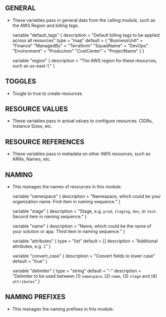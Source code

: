 ## GENERAL
- These variables pass in general data from the calling module, such as the AWS Region and billing tags.


    variable "default_tags" {
      description = "Default billing tags to be applied across all resources"
      type        = "map"
      default     = {
            "BusinessUnit" = "Finance"
            "ManagedBy"    = "Terraform"
            "SquadName"    = "DevOps"
            "Environment"  = "Production"
            "CostCenter"   = "ProjectName"
        }
    }
    
    variable "region" {
      description = "The AWS region for these resources, such as us-east-1."
    }


## TOGGLES
- Toogle to true to create resources

## RESOURCE VALUES
- These variables pass in actual values to configure resources. CIDRs, Instance Sizes, etc.

## RESOURCE REFERENCES
- These variables pass in metadata on other AWS resources, such as ARNs, Names, etc.

## NAMING
- This manages the names of resources in this module.
    
    
    variable "namespace" {
      description = "Namespace, which could be your organization name. First item in naming sequence."
    }
    
    variable "stage" {
      description = "Stage, e.g. `prod`, `staging`, `dev`, or `test`. Second item in naming sequence."
    }
    
    variable "name" {
      description = "Name, which could be the name of your solution or app. Third item in naming sequence."
    }
    
    variable "attributes" {
      type        = "list"
      default     = []
      description = "Additional attributes, e.g. `1`"
    }
    
    variable "convert_case" {
      description = "Convert fields to lower case"
      default     = "true"
    }
    
    variable "delimiter" {
      type        = "string"
      default     = "-"
      description = "Delimiter to be used between (1) `namespace`, (2) `name`, (3) `stage` and (4) `attributes`"
    }

## NAMING PREFIXES
- This manages the naming prefixes in this module.